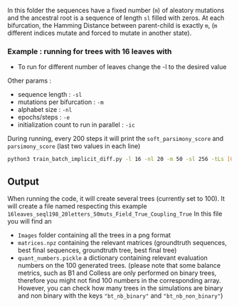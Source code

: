 In this folder the sequences have a fixed number (`m`) of aleatory mutations and the ancestral root is a sequence of length `sl` filled with zeros. At each bifurcation, the Hamming Distance between parent-child is exactly `m`, (`m` different indices mutate and forced to mutate in another state).

### Example : running for trees with 16 leaves with ###

* To run for different number of leaves change the -l to the desired value

Other params :

* sequence length : `-sl`
* mutations per bifurcation : `-m`
* alphabet size : `-nl`
* epochs/steps : `-e`
* initialization count to run in parallel : `-ic`

During running, every 200 steps it will print the `soft_parsimony_score` and `parsimony_score` (last two values in each line)

```bash
python3 train_batch_implicit_diff.py -l 16 -nl 20 -m 50 -sl 256 -tLs [0,0.005,10,50] -lr 0.1 -lr_seq 0.01 -t float64-multi-init-run -p Batch-Run-Maximum-Parsimony -alt -n "Final Run" -g 0 -e 5000 -ai 1 -ic 50
```

## Output ##
When running the code, it will create several trees (currently set to 100). 
It will create a file named respecting this example `16leaves_seql198_20letters_50muts_Field_True_Coupling_True` 
In this file you will find an 
* `Images` folder containing all the trees in a png format
* `matrices.npz` containing the relevant matrices (groundtruth sequences, best final sequences, groundtruth tree, best final tree)
* `quant_numbers.pickle` a dictionary containing relevant evaluation numbers on the 100 generated trees. (please note that some balance metrics, such as B1 and Colless are only performed on binary trees, therefore you might not find 100 numbers in the corresponding array. However, you can check how many trees in the simulations are binary and non binary with the keys `"bt_nb_binary"` and `"bt_nb_non_binary"`)
